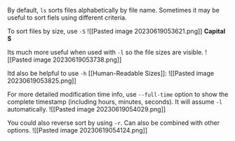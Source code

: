 By default, `ls` sorts files alphabetically by file name. Sometimes it may be useful to sort fiels using different criteria.

To sort files by size, use `-S`
![[Pasted image 20230619053621.png]]
**Capital S**

Its much more useful when used with `-l` so the file sizes are visible. 
![[Pasted image 20230619053738.png]]

Itd also be helpful to use `-h` [[Human-Readable Sizes]]:
![[Pasted image 20230619053825.png]]

For more detailed modification time info, use `--full-time` option to show the complete timestamp (including hours, minutes, seconds). It will assume `-l` automatically.
![[Pasted image 20230619054029.png]]

You could also reverse sort by using `-r`. Can also be combined with other options.
![[Pasted image 20230619054124.png]]
